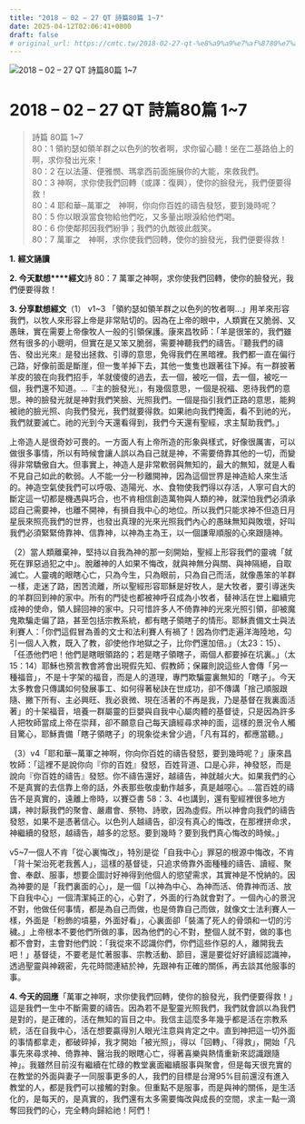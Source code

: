 ```yaml
---
title: "2018 – 02 – 27 QT 詩篇80篇 1~7"
date: 2025-04-12T02:06:41+0800
draft: false
# original_url: https://cmtc.tw/2018-02-27-qt-%e8%a9%a9%e7%af%8780%e7%af%87-17
---
```


![2018 – 02 – 27 QT 詩篇80篇 1\~7](/images/qt.jpg   "2018 – 02 – 27 QT 詩篇80篇 1\~7")

# 2018 – 02 – 27 QT 詩篇80篇 1\~7

> 詩篇 80篇 1\~7  
> 80：1 領約瑟如領羊群之以色列的牧者啊，求你留心聽！坐在二基路伯上的啊，求你發出光來！  
> 80：2 在以法蓮、便雅憫、瑪拿西前面施展你的大能，來救我們。  
> 80：3 神啊，求你使我們回轉（或譯：復興），使你的臉發光，我們便要得救！  
> 80：4 耶和華─萬軍之　神啊，你向你百姓的禱告發怒，要到幾時呢？  
> 80：5 你以眼淚當食物給他們吃，又多量出眼淚給他們喝。  
> 80：6 你使鄰邦因我們紛爭；我們的仇敵彼此戲笑。  
> 80：7 萬軍之　神啊，求你使我們回轉，使你的臉發光，我們便要得救！

**1.** **經文誦讀**

**2. 今天默想****經文**詩 80：7 萬軍之神啊，求你使我們回轉，使你的臉發光，我們便要得救！

**3. 分享默想經文**（1） v1\~3 「領約瑟如領羊群之以色列的牧者啊…」用羊來形容我們，以牧人來形容上帝是非常貼切的。因為在上帝的眼中，人類實在又脆弱、又愚昧，實在需要上帝像牧人一般的引領保護。康來昌牧師：「羊是很笨的，我們雖然有很多的小聰明，但實在是又笨又脆弱，需要神聽我們的禱告。『聽我們的禱告、發出光來』是發出拯救、引導的意思，免得我們在黑暗裡。我們都一直在偏行己路，好像前面是斷崖，但一隻羊掉下去，其他一隻隻也跟著往下掉。有一群披著羊皮的狼在向我們招手，羊就傻傻的過去，去一個，被吃一個，去一個，被吃一個，我們還不知道。…『主的臉發光』，有幾個意思，一個是祝福、恩待我們的意思。神的臉發光就是神對我們笑臉、光照我們。一個是指引我們正路的意思，能夠被祂的臉光照、向我們發光，我們就要得救。如果祂向我們掩面，看不到祂的光，我們就要滅亡。祂的光到今天還看得到，我們今天還有聖經，求主幫助我們。」

上帝造人是很奇妙可畏的。一方面人有上帝所造的形象與樣式，好像很厲害，可以做很多事情，所以有時候會讓人誤以為自己就是神，不需要倚靠其他的一切，而變得非常驕傲自大。但事實上，神造人是非常軟弱與無知的，最大的無知，就是人看不見自己如此的軟弱。人不能一分一秒離開神，因為這個世界是神造給人來生活的。神造空氣使我們可以呼吸、造陽光、水、食物使我們得以存活，人寧可自大的斷定這一切都是機遇與巧合，也不肯相信創造萬物與人類的神，就深怕我們必須承認自己需要神，也離不開神，有損自我中心的地位。所以我們只能求神不但造日月星辰來照亮我們的世界，也發出真理的光來光照我們內心的愚昧無知與敗壞，好叫我們必須緊緊倚靠神、信靠神，以神為主為王，以一個謙卑順服的心來跟隨神。

（2）當人類離棄神，堅持以自我為神的那一刻開始，聖經上形容我們的靈魂「就死在罪惡過犯之中」。脫離神的人如果不悔改，就與神無分與關、與神隔絕，自取滅亡。人靈魂的眼瞎心亡，只為今生，只為眼前，只為自己而活，就像愚笨的羊群一樣，走迷了路，困苦流離，所以聖經形容耶穌是好牧人，是大牧者，要引導迷失的羊群回到神的家中。所有的門徒也都被神呼召成為小牧者，替神活在世上繼續完成神的使命，領人歸回神的家中。只可惜許多人不倚靠神的光來光照引領，卻被魔鬼欺騙走偏了路，甚至包括宗教系統，都有瞎子領瞎子的情形。耶穌責備文士與法利賽人：「你們這假冒為善的文士和法利賽人有禍了！因為你們走遍洋海陸地，勾引一個人入教，既入了教，卻使他作地獄之子，比你們還加倍。」（太23：15）、「任憑他們吧！他們是瞎眼領路的；若是瞎子領瞎子，兩個人都要掉在坑裏。」（太15：14）耶穌也預言教會將會出現假先知、假教師；保羅則說這些人會傳「另一種福音」，不是十字架的福音，而是人的道理，專門欺騙靈裏無知的「瞎子」。今天太多教會只傳講如何發展事工、如何得著秘訣在世成功，卻不傳講「捨己順服跟隨、撇下所有、主必興旺、我必衰微、現在活著的不再是我，乃是基督在我裏面活著」的十架福音，培養一群屬靈的巨嬰與自我中心屬肉體的基督徒，只是因為許多人把牧師當成上帝在崇拜，卻不願意自己每天讀經尋求神的面，這樣的景況令人觸目驚心，耶穌責備「瞎子領瞎子」的現象從未曾少過，「凡有耳的，都應當聽。」

（3）v4「耶和華─萬軍之神啊，你向你百姓的禱告發怒，要到幾時呢？」康來昌牧師：「這裡不是說你向『你的百姓』發怒，百姓背道、口是心非，神發怒，而是說向『你百姓的禱告』發怒。你不禱告還好，越禱告，神就越火大。如果我們的心不是真實的去信靠上帝的話，外表那些敬虔動作越多，真是越噁心。…當百姓的禱告不是真實的，遠離上帝時，以賽亞書 58：3、4也講到，還有聖經裡很多地方講，神討厭我們的聚會、嚴肅會、祭物、詩歌，因為虛假。所以神會向我們的禱告發怒，如果不是憑著信心。以色列人越禱告，卻沒有真心的悔改，在那裡拼命求，神繼續的發怒，越禱告，越多的忿怒。要到幾時？要到我們真心悔改的時候。」

v5\~7一個人不肯「從心裏悔改」，特別是從「自我中心」罪惡的根源中悔改，不肯「背十架治死老我舊人」，這樣的基督徒，只追求倚靠外面種種的禱告、讀經、聚會、奉獻、服事，想要企圖討好神得到他個人的慾望需求，其實神是不悅納的。因為神要的是「我們裏面的心」，是一個「以神為中心、為神而活、倚靠神而活、放下自我中心」一個清潔純正的心，心對了，外面的行為就會對了。一個內心的景況不對，他做任何事情，都是為自己而做，也是倚靠自己而做，就像文士法利賽人一樣，外面是「粉飾的墳墓，外面好看」，心裏面卻「裝滿了死人的骨頭和一切的污穢。」上帝根本不要他們所做的事，因為他們的心不對，整個人就不對，做的事也都不會對，主會對他們說：「我從來不認識你們，你們這些作惡的人，離開我去吧！」基督徒，不要老是忙著服事、宗教活動、節目，還是要從好好讀經認識神，透過聖靈與神親密，先花時間連結於神，先跟神有正確的關係，再去談其他服事的事。

**4. 今天的回應**「萬軍之神啊，求你使我們回轉，使你的臉發光，我們便要得救！」這是我們一生中不斷需要的禱告。因為若不是聖靈光照我們，我們就會誤以為我們是對的，是正確的，活在無知的盲目之中。我信主這麼多年幾乎都是活在宗教系統，活在自我中心，活在想要贏得別人眼光注意與肯定之中。直到神把這一切外面的事情都拿走，都破碎掉，我才開始「被光照」，得以「回轉」、「得救」，開始「凡事先來尋求神、倚靠神、醫治我的眼瞎心亡，得著喜樂與熱情重新來認識跟隨神」。我雖然目前沒有繼續在忙碌的教堂裏面繼續服事與聚會，但是每天很充實的在教堂的外面與妻子一同服事更多的人，我們的目標是台灣95%目前還沒有進入教堂的人，都是我們可以接觸的對象。但重點不是服事，而是與神的關係，是生活化的，是每天的，是真實的，我們還有太多需要悔改與成長的空間，求主一點一滴奪回我們的心，完全轉向歸給祂！阿們！